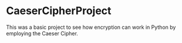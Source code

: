 # CaeserCipherProject
This was a basic project to see how encryption can work in Python by employing the Caeser Cipher.
